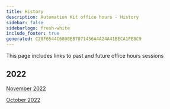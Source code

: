 ```yaml
---
title: History
description: Automation Kit office hours - History
sidebar: false
sidebarlogo: fresh-white
include_footer: true
generated: C28F6544C6800EB7071456A4A24A41BECA1FE8C9
---
```


This page includes links to past and future office hours sessions

## 2022

[November 2022](/en-gb/office-hours/november-2022)

[October 2022](/en-gb/office-hours/october-2022)
